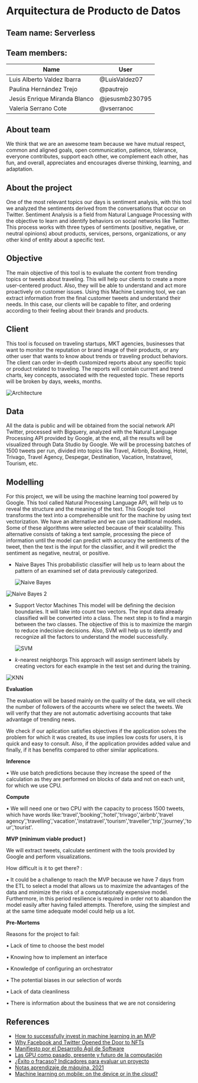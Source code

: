 # Arquitectura de Producto de Datos
## Team name: Serverless

## Team members:
|**Name**|**User**|
| ------------------ | ------------ |
|Luis Alberto Valdez Ibarra |@LuisValdez07|
|Paulina Hernández Trejo|@pautrejo|
|Jesús Enrique Miranda Blanco |@jesusmb230795|
|Valeria Serrano Cote |@vserranoc|

## **About team**
We think that we are an awesome team because we have mutual respect, common and aligned goals, open communication, patience, tolerance, everyone contributes, support each other, we complement each other, has fun, and overall, appreciates and encourages diverse thinking, learning, and adaptation.

## **About the project**

One of the most relevant topics our days is sentiment analysis, with this tool we analyzed the sentiments derived from the conversations that occur on Twitter. Sentiment Analysis is a field from Natural Language Processing with the objective to learn and identify behaviors on social networks like Twitter. This process works with three types of sentiments (positive, negative, or neutral opinions) about products, services, persons, organizations, or any other kind of entity about a specific text.

## **Objective**
 
The main objective of this tool is to evaluate the content from trending topics or tweets about traveling. This will help our clients to create a more user-centered product. Also, they will be able to understand and act more proactively on customer issues.
Using this Machine Learning tool, we can extract information from the final customer tweets and understand their needs. In this case, our clients will be capable to filter, and ordering according to their feeling about their brands and products.

## **Client**

This tool is focused on traveling startups, MKT agencies, businesses that want to monitor the reputation or brand image of their products, or any other user that wants to know about trends or traveling product behaviors.
The client can order in-depth customized reports about any specific topic or product related to traveling. The reports will contain current and trend charts, key concepts, associated with the requested topic. These reports will be broken by days, weeks, months.

![Architecture](https://user-images.githubusercontent.com/72115928/156955964-05a45a54-7dce-44cd-8e7f-0984ae726942.png)

## **Data**

All the data is public and will be obtained from the social network API Twitter, processed with Bigquery, analyzed with the Natural Language Processing API provided by Google, at the end, all the results will be visualized through Data Studio by Google.
We will be processing batches of 1500 tweets per run, divided into topics like Travel, Airbnb, Booking, Hotel, Trivago, Travel Agency, Despegar, Destination, Vacation, Instatravel, Tourism, etc.

## **Modelling**

For this project, we will be using the machine learning tool powered by Google. This tool called Natural Processing Language API, will help us to reveal the structure and the meaning of the text. This Google tool transforms the text into a comprehensible unit for the machine by using text vectorization. 
We have an alternative and we can use traditional models. Some of these algorithms were selected because of their scalability. This alternative consists of taking a text sample, processing the piece of information until the model can predict with accuracy the sentiments of the tweet, then the text is the input for the classifier, and it will predict the sentiment as negative, neutral, or positive.

- Naive Bayes
  This probabilistic classifier will help us to learn about the pattern of an examined set of data previously categorized.
  
  ![Naive Bayes](https://user-images.githubusercontent.com/72115928/156931898-70efd6e1-774f-450a-9a20-0c7b8370b310.jpeg)
  
![Naive Bayes 2](https://user-images.githubusercontent.com/72115928/156932393-389682e6-49dc-4106-b40e-136212a75638.png)
  
- Support Vector Machines
  This model will be defining the decision boundaries. It will take into count two vectors. The input data already classified will be converted into a class. The next step is to find a margin between the two classes. The objective of this is to maximize the margin to reduce indecisive decisions. Also, SVM will help us to identify and recognize all the factors to understand the model successfully.
  
  ![SVM](https://user-images.githubusercontent.com/72115928/156932505-66ca22b6-c62c-4271-a8d6-550b5a905aa0.png)

- _k_-nearest neighborgs
  This approach will assign sentiment labels by creating vectors for each example in the test set and during the training. 
  
![KNN](https://user-images.githubusercontent.com/72115928/156932917-4333d0b9-7122-4985-9d2d-f3a885a117e5.png)

**Evaluation** 
  
The evaluation will be based mainly on the quality of the data, we will check the number of followers of the accounts where we select the tweets. We will verify that they are not automatic advertising accounts that take advantage of trending news.

We check if our aplication satisfies objectives if the application solves the problem for which it was created,  its use implies low costs for users, it is quick and easy to consult. Also, if the application provides added value and finally, if it has benefits compared to other similar applications.

**Inference**

•	We use batch predictions because they increase the speed of the calculation as they are performed on blocks of data and not on each unit, for which we use CPU. 

**Compute**

•	We will need one or two CPU with the capacity to process 1500 tweets, which have words like:'travel','booking','hotel','trivago','airbnb','travel agency','travelling','vacation','instatravel','tourism','traveller','trip','journey','tour','tourist'.

**MVP (minimum viable product )**

We will extract tweets, calculate sentiment with the tools provided by Google and perform visualizations. 

How difficult is it to get there? :

• It could be a challenge to reach the MVP because we have 7 days from the ETL to select a model that allows us to maximize the advantages of the data and minimize the risks of a computationally expensive model. Furthermore, in this period resilience is required in order not to abandon the model easily after having failed attempts. Therefore, using the simplest and at the same time adequate model could help us a lot.

**Pre-Mortems**

Reasons for the project to fail:

• Lack of time to choose the best model

• Knowing how to implement an interface

• Knowledge of configuring an orchestrator

• The potential biases in our selection of words

• Lack of data cleanliness

• There is information about the business that we are not considering

## References

*  [How to successfully invest in machine learning in an MVP](https://sennalabs.com/th/blogs/how-to-successfully-invest-in-machine-learning-in-an-mvp)
*  [Why Facebook and Twitter Opened the Door to NFTs](https://www.bloomberg.com/opinion/articles/2022-01-25/why-facebook-and-twitter-opened-the-door-to-nfts)
*  [Manifiesto por el Desarrollo Ágil de Software](http://agilemanifesto.org/iso/es/manifesto.html)
*  [Las GPU como pasado, presente y futuro de la computación](https://www.xataka.com/componentes/las-gpu-como-pasado-presente-y-futuro-de-la-computacion)
*  [¿Éxito o fracaso? Indicadores para evaluar un proyecto](https://www.capterra.mx/blog/1114/exito-o-fracaso-indicadores-para-evaluar-un-proyecto)
*  [Notas aprendizaje de máquina, 2021](https://github.com/felipegonzalez/aprendizaje-maquina-mcd-2021)
*  [Machine learning on mobile: on the device or in the cloud?](https://machinethink.net/blog/machine-learning-device-or-cloud/)


